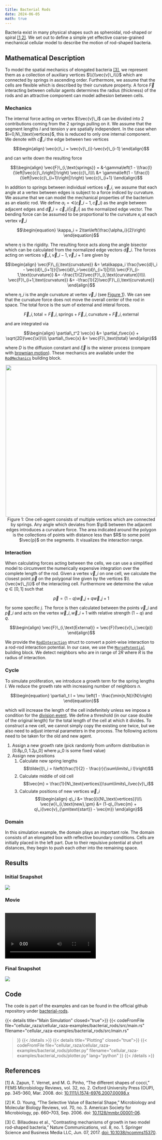 ```yaml
---
title: Bacterial Rods
date: 2024-06-05
math: true
---
```


Bacteria exist in many physical shapes such as spheroidal, rod-shaped or spiral
[\[1,2\]](#references).
We set out to define a simple yet effective coarse-grained mechanical cellular model to describe
the motion of rod-shaped bacteria.

## Mathematical Description

To model the spatial mechanics of elongated bacteria [\[3\]](#references), we represent them as a
collection of auxiliary vertices $\\{\\vec{v}\_i\\}$ which are connected by springs in ascending
order.
Furthermore, we assume that the cells are flexible which is described by their curvature property.
A force $\vec{F}$ interacting between cellular agents determines the radius (thickness) of the
rods and an attractive component can model adhesion between cells.

### Mechanics

The internal force acting on vertex $\\vec{v}\_i$ can be divided into 2 contributions coming from
the 2 springs pulling on it.
We assume that the segment lengths $l$ and tension $\gamma$ are spatially independent.
In the case when $i=0,N\_\\text{vertices}$, this is reduced to only one internal component.
We denote with $\vec{c}\_{i}$ the edge between two vertices

$$\begin{align}
    \vec{c}\_i = \vec{v}\_{i}-\vec{v}\_{i-1}
\end{align}$$

and can write down the resulting force

$$\\begin{align}
    \vec{F}\_{i,\text{springs}} =
        &-\gamma\left(1 - \\frac{l}{\left|\vec{c}\_i\right|}\right)
        \vec{c}\_i\\\\
        &+ \gamma\left(1 - \\frac{l}{\left|\vec{c}\_{i+1}\right|}\right)
        \vec{c}\_{i+1}
\\end{align}$$

In addition to springs between individual vertices $\vec{v}\_i$, we assume that each angle at a
vertex between edges is subject to a force indiced by curvature.
We assume that we can model the mechanical properties of the bacterium as an elastic rod.
We define $\alpha_i = \sphericalangle(\vec{c}\_{i-1},\vec{c}\_i)$ as the angle between adjacent
edges and $\vec{d}\_i=\vec{c}\_i/|\vec{c}\_i|$ as the normalized edge vector.
The bending force can be assumed to be proportional to the curvature $\kappa_i$ at each vertex
$\vec{v}\_i$

$$\begin{equation}
    \kappa_i = 2\tan\left(\frac{\alpha_i}{2}\right)
\end{equation}$$

where $\eta$ is the rigidity.
The resulting force acts along the angle bisector which can be calculated from the normalized edge
vectors $\vec{d}\_i$.
The forces acting on vertices $\vec{v}\_i,\vec{v}\_{i-1},\vec{v}\_{i+1}$ are given by

$$\begin{align}
    \vec{F}\_{i,\text{curvature}} &= \eta\kappa_i
        \frac{\vec{d}\_i - \vec{d}\_{i+1}}{|\vec{d}\_i-\vec{d}\_{i+1}|}\\\\
    \vec{F}\_{i-1,\text{curvature}} &= -\frac{1}{2}\vec{F}\_{i,\text{curvature}}\\\\
    \vec{F}\_{i+1,\text{curvature}} &= -\frac{1}{2}\vec{F}\_{i,\text{curvature}}
\end{align}$$

where $\eta\_i$ is the angle curvature at vertex $\vec{v}\_i$ (see
[Figure 1](#fig:cell-mechanics-interaction)).
We can see that the curvature force does not move the overall center of the rod in space.
The total force is the sum of external and interal forces.

$$\begin{equation}
    \vec{F}\_{i,\text{total}} = \vec{F}\_{i,\text{springs}}+ \vec{F}\_{i,\text{curvature}}
        + \vec{F}\_{i,\text{external}}
\end{equation}$$

and are integrated via

$$\begin{align}
    \partial\_t^2 \vec{x} &= \partial_t\vec{x} + \sqrt{2D}\vec{\xi}\\\\
    \partial\_t\vec{x} &= \vec{F}\_\text{total}
\end{align}$$

where $D$ is the diffusion constant and  $\vec{\xi}$ is the wiener process (compare with
[brownian motion](/docs/cellular_raza_building_blocks/struct.Brownian3D.html)).
These mechanics are available under the
[`RodMechanics`](/docs/cellular_raza_building_blocks/struct.RodMechanics.html) building block.

<div style="text-align: center;" id="fig:cell-mechanics-interaction">
    <img src="/showcase/bacterial-rods/mechanics.png" width=500>
    Figure 1: One cell-agent consists of multiple vertices which are connected by springs.
    Any angle which deviates from $\pi$ between the adjacent edges introduces a curvature force.
    The area indicated around the polygon is the collections of points with distance less than $R$
    to some point $\vec{p}$ on the segments.
    It visualizes the interaction range.
</div>

### Interaction
When calculating forces acting between the cells, we can use a simplified model to circumvent the
numerically expensive integration over the complete length of the rod.
Given a vertex $\vec{v}\_i$ on one cell, we calculate the closest point $\vec{p}$ on the polygonal
line given by the vertices $\\{\vec{w}\_j\\}$ of the interacting cell.
Furthermore we determine the value $q\in[0,1]$ such that

$$\begin{equation}
    \vec{p} = (1-q)\vec{w}\_j + q\vec{w}\_{j+1}
\end{equation}$$

for some specific $j$.
The force is then calculated between the points $\vec{v}\_i$ and $\vec{p}\_i$ and acts on the
vertex $\vec{w}\_i,\vec{w}\_{i+1}$ with relative strength $(1-q)$ and $q$.

$$\begin{align}
    \vec{F}\_{i,\text{External}} = \vec{F}(\vec{v}\_i,\vec{p})
\end{align}$$

We provide the [`RodInteraction`](/docs/cellular_raza_building_blocks/struct.RodInteraction.html)
struct to convert a point-wise interaction to a rod-rod interaction potential.
In our case, we use the
[`MorsePotential`](/docs/cellular_raza_building_blocks/struct.MorsePotential.html) building block.
We detect neighbors who are in range of $2R$ where $R$ is the radius of interaction.

### Cycle
To simulate proliferation, we introduce a growth term for the spring lengths $l$.
We reduce the growth rate with increasing number of neighbors $n$.

$$\begin{equation}
    \partial\_t l = \mu \left(1 - \frac{\min(n,N)}{N}\right)
\end{equation}$$

which will increase the length of the cell indefenitely unless we impose a condition for the
[division event](/internals/concepts/cell/cycle).
We define a threshold (in our case double of the original length) for the total length of the
cell at which it divides.
To construct a new cell, we cannot simply copy the existing one twice, but we also need to adjust
internal parameters in the process.
The following actions need to be taken for the old and new agent.

1. Assign a new growth rate (pick randomly from uniform distribution in $[0.8\mu\_0,1.2\mu\_0]$
   where $\mu\_0$ is some fixed value)
2. Assign new positions
    1. Calculate new spring lengths
    $$\tilde{l}\_i = l\left(\frac{1}{2} - \frac{r}{\sum\limits\_i l}\right)$$
    2. Calculate middle of old cell
    $$\vec{m} = \frac{1}{N\_\text{vertices}}\sum\limits\_i\vec{v}\_i$$
    3. Calculate positions of new vertices $\vec{w}\_i$
    $$\\begin{align}
        q\_i &= \frac{i}{N\_\text{vertices}}\\\\
        \vec{w}\_{i,\text{new},\pm} &= (1-q\_i)\vec{m} + q\_i(\vec{v}_{\pm\text{start}} - \vec{m})
    \end{align}$$

### Domain
In this simulation example, the domain plays an important role.
The domain consists of an elongated box with reflective boundary conditions.
Cells are initially placed in the left part.
Due to their repulsive potential at short distances, they begin to push each other into the
remaining space.

## Results
### Initial Snapshot
![](/showcase/bacterial-rods/0000000025.png)

### Movie
<br>
<video controls>
    <source src="/showcase/bacterial-rods/movie.mp4" type="video/mp4">
</video>

### Final Snapshot
![](/showcase/bacterial-rods/0000023000.png)

## Code
The code is part of the examples and can be found in the official github repository under
[bacterial-rods](https://github.com/jonaspleyer/cellular_raza/tree/master/cellular_raza-examples/bacterial_rods).

{{< details title="Main Simulation" closed="true">}}
{{< codeFromFile
    file="cellular_raza/cellular_raza-examples/bacterial_rods/src/main.rs"
    filename="cellular_raza-examples/bacterial_rods/src/main.rs"
>}}
{{< /details >}}
{{< details title="Plotting" closed="true">}}
{{< codeFromFile
    file="cellular_raza/cellular_raza-examples/bacterial_rods/plotter.py"
    filename="cellular_raza-examples/bacterial_rods/plotter.py"
    lang="python"
>}}
{{< /details >}}

## References

<!-- TODO maybe find better citaions here -->

[1] A. Zapun, T. Vernet, and M. G. Pinho,
“The different shapes of cocci,” FEMS Microbiology Reviews, vol. 32, no. 2.
Oxford University Press (OUP), pp. 345–360, Mar. 2008.
doi: [10.1111/j.1574-6976.2007.00098.x](https://doi.org/10.1111%2Fj.1574-6976.2007.00098.x)

[2] K. D. Young,
“The Selective Value of Bacterial Shape,” Microbiology and Molecular Biology Reviews, vol. 70, no. 3.
American Society for Microbiology, pp. 660–703, Sep. 2006.
doi: [10.1128/mmbr.00001-06](https://doi.org/10.1128/mmbr.00001-06).

[3] C. Billaudeau et al.,
“Contrasting mechanisms of growth in two model rod-shaped bacteria,”
Nature Communications, vol. 8, no. 1.
Springer Science and Business Media LLC, Jun.
07, 2017. [doi: 10.1038/ncomms15370](https://doi.org/10.1038/ncomms15370).
